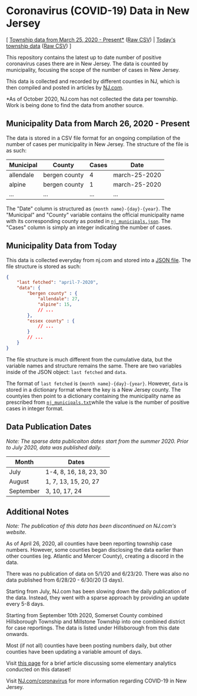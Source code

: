 # Coronavirus (COVID-19) Data in New Jersey
[
[ Township data from March 25, 2020 - Present*](https://github.com/saaqebs/covid19-newjersey/blob/master/nj_total.csv) ([Raw CSV](https://raw.githubusercontent.com/saaqebs/covid19-newjersey/master/nj_total.csv))  |  [Today's township data](https://github.com/saaqebs/covid19-newjersey/blob/master/nj_today.json) ([Raw CSV](https://raw.githubusercontent.com/saaqebs/covid19-newjersey/master/nj_today.json)) ]

This repository contains the latest up to date number of positive coronavirus cases there are in New Jersey. The data is counted by municipality, focusing the scope of the number of cases in New Jersey.

This data is collected and recorded by different counties in NJ, which is then compiled and posted in articles by [NJ.com](https://www.nj.com/coronavirus/). 

*As of October 2020, NJ.com has not collected the data per township. Work is being done to find the data from another source.

## Municipality Data from March 26, 2020 - Present

The data is stored in a CSV file format for an ongoing compilation of the number of cases per municipality in New Jersey. The structure of the file is as such:

| Municipal | County        | Cases | Date          |
|-----------|---------------|-------|---------------|
| allendale | bergen county | 4     | march-25-2020 |
| alpine    | bergen county | 1     | march-25-2020 |
| ...       | ...           | ...   | ...           |

The "Date" column is structured as `{month name}-{day}-{year}`. The "Municipal" and "County" variable contains the official municipality name with its corresponding county as posted in [`nj_municipals.json`](./python/json/nj_municipals.json). The "Cases" column is simply an integer indicating the number of cases.

## Municipality Data from Today

This data is collected everyday from nj.com and stored into a [JSON file](https://raw.githubusercontent.com/saaqebs/covid19-newjersey/master/nj_today.json). The file structure is stored as such:

```json
{
    "last fetched": "april-7-2020",
    "data": {
        "bergen county" : {
            "allendale": 27, 
            "alpine": 15, 
            // ...
        },
        "essex county" : {
            // ...
        }
        // ...
    }
}

```

The file structure is much different from the cumulative data, but the variable names and structure remains the same. There are two variables inside of the JSON object: `last fetched` and `data`. 

The format of `last fetched` is `{month name}-{day}-{year}`. However, `data` is stored in a dictionary format where the key is a New Jersey county. The countyies then point to a dictionary containing the municipality name as prescribed from [`nj_municipals.txt`](https://raw.githubusercontent.com/saaqebs/covid19-newjersey/master/nj_municipals.txt)while the value is the number of positive cases in integer format.

## Data Publication Dates 
_Note: The sparse data publicaiton dates start from the summer 2020. Prior to July 2020, data was published daily._

| Month     | Dates                  |
|-----------|------------------------|
| July      | 1-4, 8, 16, 18, 23, 30 |
| August    | 1, 7, 13, 15, 20, 27   |
| September | 3, 10, 17, 24          |

## Additional Notes
_Note: The publication of this data has been discontinued on NJ.com's website._

As of April 26, 2020, all counties have been reporting township case numbers. However, some counties began disclosing the data earlier than other counties (eg. Atlantic and Mercer County), creating a discord in the data. 

There was no publication of data on 5/1/20 and 6/23/20. There was also no data published from 6/28/20 - 6/30/20 (3 days). 

Starting from July, NJ.com has been slowing down the daily publication of the data. Instead, they went with a sparse approach by providing an update every 5-8 days.

Starting from September 10th 2020, Somerset County combined Hillsborough Township and Millstone Township into one combined district for case reportings. The data is listed under Hillsborough from this date onwards.

Most (if not all) counties have been posting numbers daily, but other counties have been updating a variable amount of days.

Visit [this page](https://github.com/saaqebs/analytics-coronavirus-nj) for a brief article discussing some elementary analytics conducted on this dataset! 

Visit [NJ.com/coronavirus](https://www.nj.com/coronavirus/) for more information regarding COVID-19 in New Jersey.